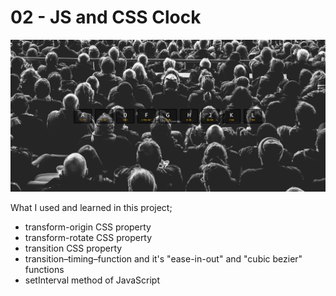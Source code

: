 # 02 - JS and CSS Clock

![This is an image](https://github.com/HakanOzdemir85/5_JavaScript-30-Days-Challenge/blob/main/01%20-%20JavaScript%20Drum%20Kit/cover.png)

What I used and learned in this project;

- transform-origin CSS property
- transform-rotate CSS property
- transition CSS property
- transition–timing–function and it's "ease-in-out" and "cubic bezier" functions
- setInterval method of JavaScript 
